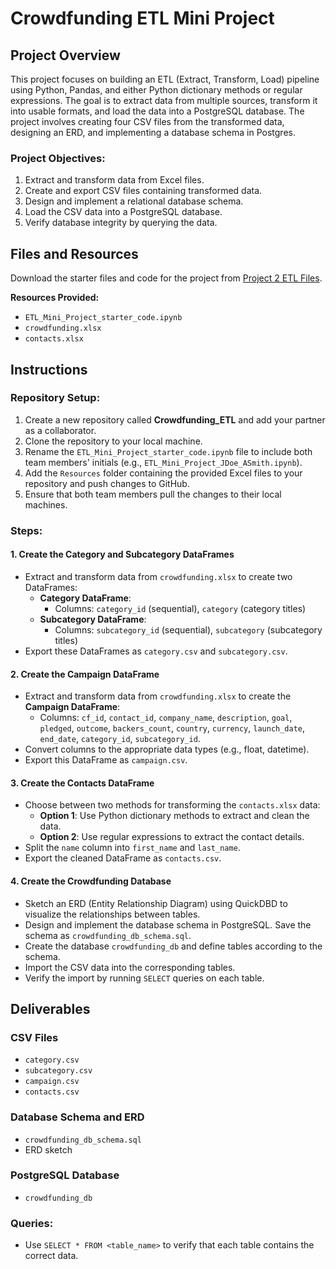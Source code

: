 # Crowdfunding ETL Mini Project

## Project Overview
This project focuses on building an ETL (Extract, Transform, Load) pipeline using Python, Pandas, and either Python dictionary methods or regular expressions. The goal is to extract data from multiple sources, transform it into usable formats, and load the data into a PostgreSQL database. The project involves creating four CSV files from the transformed data, designing an ERD, and implementing a database schema in Postgres.

### Project Objectives:
1. Extract and transform data from Excel files.
2. Create and export CSV files containing transformed data.
3. Design and implement a relational database schema.
4. Load the CSV data into a PostgreSQL database.
5. Verify database integrity by querying the data.

## Files and Resources
Download the starter files and code for the project from [Project 2 ETL Files](#).

**Resources Provided:**
- `ETL_Mini_Project_starter_code.ipynb`
- `crowdfunding.xlsx`
- `contacts.xlsx`

## Instructions

### Repository Setup:
1. Create a new repository called **Crowdfunding_ETL** and add your partner as a collaborator.
2. Clone the repository to your local machine.
3. Rename the `ETL_Mini_Project_starter_code.ipynb` file to include both team members' initials (e.g., `ETL_Mini_Project_JDoe_ASmith.ipynb`).
4. Add the `Resources` folder containing the provided Excel files to your repository and push changes to GitHub.
5. Ensure that both team members pull the changes to their local machines.

### Steps:

#### 1. Create the Category and Subcategory DataFrames
- Extract and transform data from `crowdfunding.xlsx` to create two DataFrames:
  - **Category DataFrame**: 
    - Columns: `category_id` (sequential), `category` (category titles)
  - **Subcategory DataFrame**: 
    - Columns: `subcategory_id` (sequential), `subcategory` (subcategory titles)
- Export these DataFrames as `category.csv` and `subcategory.csv`.

#### 2. Create the Campaign DataFrame
- Extract and transform data from `crowdfunding.xlsx` to create the **Campaign DataFrame**:
  - Columns: `cf_id`, `contact_id`, `company_name`, `description`, `goal`, `pledged`, `outcome`, `backers_count`, `country`, `currency`, `launch_date`, `end_date`, `category_id`, `subcategory_id`.
- Convert columns to the appropriate data types (e.g., float, datetime).
- Export this DataFrame as `campaign.csv`.

#### 3. Create the Contacts DataFrame
- Choose between two methods for transforming the `contacts.xlsx` data:
  - **Option 1**: Use Python dictionary methods to extract and clean the data.
  - **Option 2**: Use regular expressions to extract the contact details.
- Split the `name` column into `first_name` and `last_name`.
- Export the cleaned DataFrame as `contacts.csv`.

#### 4. Create the Crowdfunding Database
- Sketch an ERD (Entity Relationship Diagram) using QuickDBD to visualize the relationships between tables.
- Design and implement the database schema in PostgreSQL. Save the schema as `crowdfunding_db_schema.sql`.
- Create the database `crowdfunding_db` and define tables according to the schema.
- Import the CSV data into the corresponding tables.
- Verify the import by running `SELECT` queries on each table.

## Deliverables

### CSV Files
- `category.csv`
- `subcategory.csv`
- `campaign.csv`
- `contacts.csv`

### Database Schema and ERD
- `crowdfunding_db_schema.sql`
- ERD sketch

### PostgreSQL Database
- `crowdfunding_db`

### Queries:
- Use `SELECT * FROM <table_name>` to verify that each table contains the correct data.

